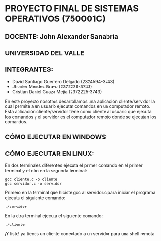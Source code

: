 # PROYECTO FINAL DE SISTEMAS OPERATIVOS (750001C)

## DOCENTE: John Alexander Sanabria
## UNIVERSIDAD DEL VALLE
## INTEGRANTES:
- David Santiago Guerrero Delgado (2324594-3743)
- Jhonier Mendez Bravo (2372226-3743)
- Cristian Daniel Guaza Mejia (2372225-3743)

En este proyecto nosotros desarrollamos una aplicación cliente/servidor la cual permite a un usuario ejecutar comandos en un computador remoto. Esta aplicación cliente/servidor tiene como cliente al usuario que ejecuta los comandos y el servidor es el computador remoto  donde se ejecutan los comandos.

## CÓMO EJECUTAR EN WINDOWS:

## CÓMO EJECUTAR EN LINUX:

En dos terminales diferentes ejecuta el primer comando en el primer terminal y el otro en la segunda terminal:
```
gcc cliente.c -o cliente
gcc servidor.c -o servidor
```

Primero en la terminal que hiciste gcc al servidor.c para iniciar el programa ejecuta el siguiente comando:
```
./servidor
```

En la otra terminal ejecuta el siguiente comando:
```
./cliente
```

¡Y listo! ya tienes un cliente conectado a un servidor para una shell remota